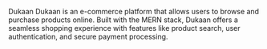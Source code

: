 Dukaan
Dukaan is an e-commerce platform that allows users to browse and purchase products online. Built with the MERN stack, Dukaan offers a seamless shopping experience with features like product search, user authentication, and secure payment processing.

